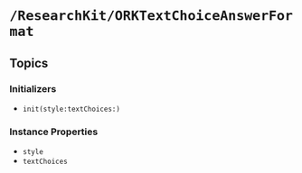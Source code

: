 # ``/ResearchKit/ORKTextChoiceAnswerFormat``

<!-- The content below this line is auto-generated and is redundant. You should either incorporate it into your content above this line or delete it. -->

## Topics

### Initializers

- ``init(style:textChoices:)``

### Instance Properties

- ``style``
- ``textChoices``